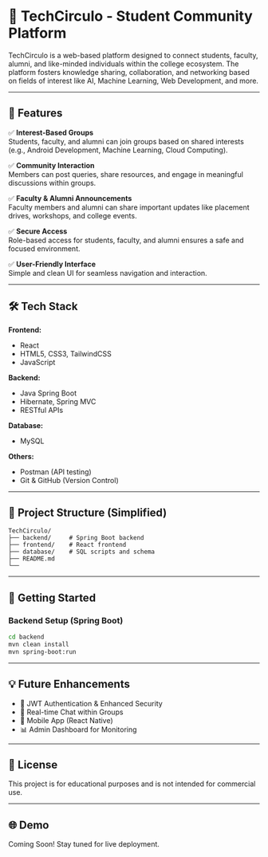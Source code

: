 # 🧩 TechCirculo - Student Community Platform

TechCirculo is a web-based platform designed to connect students, faculty, alumni, and like-minded individuals within the college ecosystem. The platform fosters knowledge sharing, collaboration, and networking based on fields of interest like AI, Machine Learning, Web Development, and more.

---

## 🚀 Features

✅ **Interest-Based Groups**  
Students, faculty, and alumni can join groups based on shared interests (e.g., Android Development, Machine Learning, Cloud Computing).  

✅ **Community Interaction**  
Members can post queries, share resources, and engage in meaningful discussions within groups.  

✅ **Faculty & Alumni Announcements**  
Faculty members and alumni can share important updates like placement drives, workshops, and college events.  

✅ **Secure Access**  
Role-based access for students, faculty, and alumni ensures a safe and focused environment.  

✅ **User-Friendly Interface**  
Simple and clean UI for seamless navigation and interaction.

---

## 🛠 Tech Stack

**Frontend:**  
- React  
- HTML5, CSS3, TailwindCSS  
- JavaScript  

**Backend:**  
- Java Spring Boot  
- Hibernate, Spring MVC  
- RESTful APIs  

**Database:**  
- MySQL  

**Others:**  
- Postman (API testing)  
- Git & GitHub (Version Control)  

---

## 📂 Project Structure (Simplified)

```
TechCirculo/
├── backend/     # Spring Boot backend
├── frontend/    # React frontend
├── database/    # SQL scripts and schema
├── README.md
└──
```

---

## 🏁 Getting Started

### Backend Setup (Spring Boot)

```bash
cd backend
mvn clean install
mvn spring-boot:run
```

---

## 💡 Future Enhancements

- 🔐 JWT Authentication & Enhanced Security  
- 📨 Real-time Chat within Groups  
- 📱 Mobile App (React Native)  
- 📊 Admin Dashboard for Monitoring  

---

## 📃 License

This project is for educational purposes and is not intended for commercial use.

---

## 🌐 Demo

Coming Soon! Stay tuned for live deployment.
